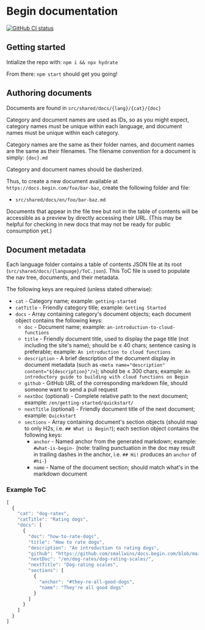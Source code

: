 # Begin documentation

[![GitHub CI status](https://github.com/smallwins/docs.begin.com/workflows/Node%20CI/badge.svg)](https://github.com/smallwins/docs.begin.com/actions?query=workflow%3A%22Node+CI%22)


## Getting started

Intialize the repo with: `npm i && npx hydrate`

From there: `npm start` should get you going!


## Authoring documents

Documents are found in `src/shared/docs/{lang}/{cat}/{doc}`

Category and document names are used as IDs, so as you might expect, category names must be unique within each language, and document names must be unique within each category.

Category names are the same as their folder names, and document names are the same as their filenames. The filename convention for a document is simply: `{doc}.md`

Category and document names should be dasherized.

Thus, to create a new document available at `https://docs.begin.com/foo/bar-baz`, create the following folder and file:
- `src/shared/docs/en/foo/bar-baz.md`

Documents that appear in the file tree but not in the table of contents will be accessible as a preview by directly accessing their URL. (This may be helpful for checking in new docs that may not be ready for public consumption yet.)


## Document metadata

Each language folder contains a table of contents JSON file at its root (`src/shared/docs/{language}/ToC.json`). This ToC file is used to populate the nav tree, documents, and their metadata.

The following keys are required (unless stated otherwise):

- `cat` - Category name; example: `getting-started`
- `catTitle` - Friendly category title; example: `Getting Started`
- `docs` - Array containing category's document objects; each document object contains the following keys:
  - `doc` - Document name; example:  `an-introduction-to-cloud-functions`
  - `title` - Friendly document title, used to display the page title (not including the site's name); should be ≤ 40 chars; sentence casing is preferable; example: `An introduction to cloud functions`
  - `description` - A brief description of the document display in document metadata (such as `<meta name="description" content="${description}"/>`); should be ≤ 300 chars; example: `An introductory guide to building with cloud functions on Begin`
  - `github` - GitHub URL of the corresponding markdown file, should someone want to send a pull request
  - `nextDoc` (optional) - Complete relative path to the next document; example: `/en/getting-started/quickstart/`
  - `nextTitle` (optional) - Friendly document title of the next document; example: `Quickstart`
  - `sections` - Array containing document's section objects (should map to only H2s, i.e. `## What is Begin?`); each section object contains the following keys:
    - `anchor` - Named anchor from the generated markdown; example: `#what-is-begin-` (note: trailing punctuation in the doc may result in trailing dashes in the anchor, i.e. `## Hi!` produces an `anchor` of `#hi-`)
    - `name` - Name of the document section; should match what's in the markdown document


### Example ToC

```js
[
  {
    "cat": "dog-rates",
    "catTitle": "Rating dogs",
    "docs": [
      {
        "doc": "how-to-rate-dogs",
        "title": "How to rate dogs",
        "description": "An introduction to rating dogs",
        "github": "https://github.com/smallwins/docs.begin.com/blob/main/src/shared/docs/en/dog-rates/how-to-rate-dogs.md",
        "nextDoc": "/en/dog-rates/dog-rating-scales/",
        "nextTitle": "Dog-rating scales",
        "sections": [
          {
            "anchor": "#they-re-all-good-dogs",
            "name": "They're all good dogs"
          }
        ]
      }
    ]
  }
]
```
